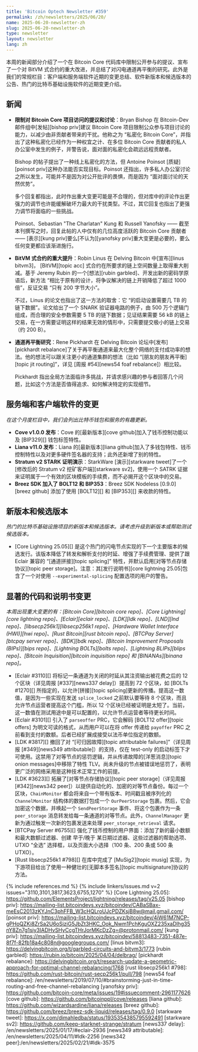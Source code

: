 ```yaml
---
title: 'Bitcoin Optech Newsletter #359'
permalink: /zh/newsletters/2025/06/20/
name: 2025-06-20-newsletter-zh
slug: 2025-06-20-newsletter-zh
type: newsletter
layout: newsletter
lang: zh
---
```


本周的新闻部分介绍了一个在 Bitcoin Core 代码库中限制公开参与的提议、宣布了一个对 BitVM 式合约的重大改进，并总结了对闪电通道再平衡的研究。此外是我们的常规栏目：客户端和服务端软件近期的变更总结、软件新版本和候选版本的公告、热门的比特币基础设施软件的近期变更介绍。

## 新闻

- **<!--proposal-to-restrict-access-to-bitcoin-core-project-discussion-->** **限制对 Bitcoin Core 项目访问的提议和讨论**：Bryan Bishop 在 Bitcoin-Dev 邮件组中[发帖][bishop priv]建议 Bitcoin Core 项目限制公众参与项目讨论的能力，以减少由非贡献者带来的干扰。他称之为 “私密化 Bitcoin Core”，并指出了这种私密化已经作为一种权宜之计、在多位 Bitcoin Core 贡献者的私人办公室中发生的例子，并警告说，面对面的私密化会疏远远程贡献者。

  Bishop 的帖子提出了一种线上私密化的方法，但 Antoine Poinsot [质疑][poinsot priv]这种办法能否实现目标。Poinsot 还指出，许多私人办公室讨论之所以发生，可能并不是因为对公开批评的畏惧，而是因为 “面对面讨论的天然优势”。

  多个回复都指出，此时作出重大变更可能是不合理的，但对库中的评论作出更强力的调节也许能缓解破坏力最大的干扰类型。不过，其它回复也指出了更强力调节将面临的一些挑战。

  Poinsot、Sebastian "The Charlatan" Kung 和 Russell Yanofsky —— 截至本刊撰写之时，回复此帖的人中仅有的几位高度活跃的 Bitcoin Core 贡献者 —— [表示][kung priv]要么[不认为][yanofsky priv]重大变更是必要的，要么任何变更都应该渐进施行。

- **<!--improvements-to-bitvmstyle-contracts-->** **BitVM 式合约的重大提升**：Robin Linus 在 Delving Bitcoin 中[宣布][linus bitvm3]， [BitVM][topic acc] 式合约在所要求的链上空间数量上取得重大削减。基于 Jeremy Rubin 的一个[想法][rubin garbled]、开发出新的密码学原语后，新方法 “相比于原有的设计，将争议解决的链上开销降低了超过 1000 倍”，反证交易 “只有 200 字节大小”。

  不过，Linus 的论文也指出了这一方法的取舍：它 “的启动设置需要几 TB 的链下数据”。论文给出了一个 SNARK 验证器电路的例子，由 500 万个逻辑门组成，而合理的安全参数需要 5 TB 的链下数据；见证结果需要 56 kB 的链上交易，在一方需要证明这样的结果无效的情形中，只需要提交极小的链上交易（约 200 B）。

- **<!--channel-rebalancing-research-->** **通道再平衡研究**：Rene Pickhardt 在 Delving Bitcoin 论坛中[发布][pickhardt rebalance]了关于再平衡通道来最大化整个网络的支付成功率的想法。他的想法可以跟关注更小的通道集群的想法（比如 “[朋友的朋友再平衡][topic jit routing]”，详见 [周报 #54][news54 foaf rebalance]）相比较。

  Pickhardt 指出全局方法面临许多挑战，并请求感兴趣的参与者回答几个问题，比如这个方法是否值得追求、如何解决特定的实现细节。

## 服务端和客户端软件的变更

*在这个月度栏目中，我们会列出比特币钱包和服务的有趣更新。*

- **<!--cove-v100-released-->** **Cove v1.0.0 发布**：Cove 的[最新版本][cove github]加入了钱币控制功能以及 [BIP329][] 钱包标签特性。
- **<!--liana-v110-released-->** **Liana v11.0 发布**：Liana 的[最新版本][liana github]加入了多钱包特性、钱币控制特性以及对更多硬件签名器的支持；此外还新增了别的特性。
- **<!--stratum-v2-stark-proof-demo-->** **Stratum v2 STARK 证明演示**：StarkWare [演示][starkware tweet]了一个[修改后的 Stratum v2 挖矿客户端][starkware sv2]，使用一个 SATRK 证据来证明属于一个有效的区块模板的手续费，而不必揭开这个区块中的交易。
- **<!--breez-sdk-adds-bolt12-and-bip353-->** **Breez SDK 加入了 BOLT12 和 BIP353**：Breez SDK Nodeless [0.9.0][breez github] 添加了使用 [BOLT12][] 和 [BIP353][] 来收款的特性。

## 新版本和候选版本

*热门的比特币基础设施项目的新版本和候选版本。请考虑升级到新版本或帮助测试候选版本。*

- [Core Lightning 25.05][] 是这个热门的闪电节点实现的下一个主要版本的候选发行。该版本降低了转发和解析支付的时延、增强了手续费管理、提供了跟 Eclair 兼容的 “[通道拼接][topic splicing]” 特性，并默认启用[对等节点存储协议][topic peer storage]。注意：其[发行说明书][core lightning 25.05]包含了一个对使用 `--experimental-splicing` 配置选项的用户的警告。

## 显著的代码和说明书变更

*本周出现重大变更的有：[Bitcoin Core][bitcoin core repo]、[Core Lightning][core lightning repo]、[Eclair][eclair repo]、[LDK][ldk repo]、[LND][lnd repo]、[libsecp256k1][libsecp256k1 repo]、[Hardware Wallet Interface (HWI)][hwi repo]、[Rust Bitcoin][rust bitcoin repo]、[BTCPay Server][btcpay server repo]、[BDK][bdk repo]、[Bitcoin Improvement Proposals (BIPs)][bips repo]、[Lightning BOLTs][bolts repo]、[Lightning BLIPs][blips repo]、[Bitcoin Inquisition][bitcoin inquisition repo] 和 [BINANAs][binana repo]。*

- [Eclair #3110][] 将标记一条通道为关闭的时延从其注资输出被花费之后的 12 个区块（详见周报 [#337][news337 delay]）提高到 72 个区块，如 [BOLTs #1270][] 所指定的，以允许[拼接][topic splicing]更新的传播。提高这一数值，是因为一些实现在发送 `splice_locked` 之前默认要等待 8 个区块，而且允许节点运营者提高这个门槛，所以 12 个区块已经被证明是太短了。当前，这一数值在测试用途中是可以配置的，以允许节点运营者等待更长时间。
- [Eclair #3101][] 引入了 `parseoffer` PRC，它会解码 [BOLT12 offer][topic offers] 为明文可读的格式，从而用户可以在将 offer 传递给 `payoffer` PRC 之前看到支付的数额。后者已经扩展成接受以法币单位指定的数额。
- [LDK #3817][] 撤回了对 “[可归因故障][topic attributable failures]”（详见周报 [#349][news349 attributable]）的支持，仅在 test-only 的启动标签下才可使用。这禁用了对等节点的惩罚逻辑，并从传递故障的[洋葱消息][topic onion messages]中移除了特性 TLV。尚未升级的节点被错误地惩罚了，表明更广泛的网络采用是这种技术正常工作的前提。
- [LDK #3623][] 拓展了[对等节点存储协议][topic peer storage]（详见周报 [#342][news342 peer]）以提供自动化的、加密的对等节点备份。每过一个区块，`ChainMonitor` 都会将来自一个带有版本、时间戳且被序列化的 `ChannelMonitor` 结构体的数据打包成一个 `OurPeerStorage` 包裹。然后，它会加密这个数据，并唤起一个 `SendPeerStorage` 事件、将这个包裹作为一条 `peer_storage` 消息转发给每一条通道的对等节点。此外，`ChannelManager` 更新为通过触发一次新的包裹发送来处理 `peer_storage_retrieval` 请求。
- [BTCPay Server #6755][] 强化了钱币控制的用户界面：添加了新的最小数额和最大数额过滤器、创建 早于/晚于 某日期过滤器、这些过滤器的帮助选项、UTXO “全选” 选择框，以及页面大小选择（100 条、200 条或 500 条 UTXO）。
- [Rust libsecp256k1 #798][] 在库中完成了 [MuSig2][topic musig] 实现，为下游项目给出了使用一种健壮的[无脚本多签名][topic multisignature]协议的方法。

{% include references.md %}
{% include linkers/issues.md v=2 issues="3110,3101,3817,3623,6755,1270" %}
[Core Lightning 25.05]: https://github.com/ElementsProject/lightning/releases/tag/v25.05
[bishop priv]: https://mailing-list.bitcoindevs.xyz/bitcoindev/CABaSBax-meEsC2013zKYJnC3phFFB_W3cHQLroUJcPDZKsjB8w@mail.gmail.com/
[poinsot priv]: https://mailing-list.bitcoindevs.xyz/bitcoindev/4iW61M7NCP-gPHoQZKi8ZrSa2U6oSjziG5JbZt3HKC_Ook_Nwm1PchKguOXZ235xaDlhg35nY8Zn7g1siy3IADHvSHyCcgTHrJorMKcDzZg=@protonmail.com/
[kung priv]: https://mailing-list.bitcoindevs.xyz/bitcoindev/58813483-7351-487e-8f7f-82fb18a4c808n@googlegroups.com/
[linus bitvm3]: https://delvingbitcoin.org/t/garbled-circuits-and-bitvm3/1773
[rubin garbled]: https://rubin.io/bitcoin/2025/04/04/delbrag/
[pickhardt rebalance]: https://delvingbitcoin.org/t/research-update-a-geometric-approach-for-optimal-channel-rebalancing/1768
[rust libsecp256k1 #798]: https://github.com/rust-bitcoin/rust-secp256k1/pull/798
[news54 foaf rebalance]: /en/newsletters/2019/07/10/#brainstorming-just-in-time-routing-and-free-channel-rebalancing
[yanofsky priv]: https://github.com/bitcoin-core/meta/issues/19#issuecomment-2961177626
[cove github]: https://github.com/bitcoinppl/cove/releases
[liana github]: https://github.com/wizardsardine/liana/releases
[breez github]: https://github.com/breez/breez-sdk-liquid/releases/tag/0.9.0
[starkware tweet]: https://x.com/dimahledba/status/1935354385795592491
[starkware sv2]: https://github.com/keep-starknet-strange/stratum
[news337 delay]: /en/newsletters/2025/01/17/#eclair-2936
[news349 attributable]: /en/newsletters/2025/04/11/#ldk-2256
[news342 peer]:/en/newsletters/2025/02/21/#ldk-3575

